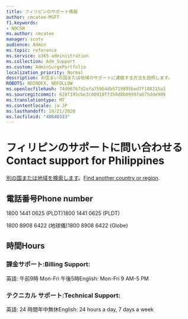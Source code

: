 ```yaml
---
title: フィリピンのサポート情報
author: cmcatee-MSFT
f1.keywords:
- NOCSH
ms.author: cmcatee
manager: scotv
audience: Admin
ms.topic: reference
ms.service: o365-administration
ms.collection: Adm_Support
ms.custom: AdminSurgePortfolio
localization_priority: Normal
description: お住まいの国または地域のサポートに連絡する方法を説明します。
ROBOTS: NOINDEX, NOFOLLOW
ms.openlocfilehash: 74d06767d2afa759b4db5719895bed7f108215a3
ms.sourcegitcommit: 628f195cbe3c00910f7350d8b09997a675dde989
ms.translationtype: MT
ms.contentlocale: ja-JP
ms.lasthandoff: 10/21/2020
ms.locfileid: "48640333"
---
```

# <a name="contact-support-for-philippines"></a><span data-ttu-id="43a77-103">フィリピンのサポートに問い合わせる</span><span class="sxs-lookup"><span data-stu-id="43a77-103">Contact support for Philippines</span></span>

<span data-ttu-id="43a77-104">[別の国または地域を検索します](../contact-support-for-business-products.md)。</span><span class="sxs-lookup"><span data-stu-id="43a77-104">[Find another country or region](../contact-support-for-business-products.md).</span></span>

## <a name="phone-number"></a><span data-ttu-id="43a77-105">電話番号</span><span class="sxs-lookup"><span data-stu-id="43a77-105">Phone number</span></span>
<span data-ttu-id="43a77-106">1800 1441 0625 (PLDT)</span><span class="sxs-lookup"><span data-stu-id="43a77-106">1800 1441 0625 (PLDT)</span></span>

<span data-ttu-id="43a77-107">1800 8908 6422 (地球儀)</span><span class="sxs-lookup"><span data-stu-id="43a77-107">1800 8908 6422 (Globe)</span></span>

## <a name="hours"></a><span data-ttu-id="43a77-108">時間</span><span class="sxs-lookup"><span data-stu-id="43a77-108">Hours</span></span>
### <a name="billing-support"></a><span data-ttu-id="43a77-109">課金サポート:</span><span class="sxs-lookup"><span data-stu-id="43a77-109">Billing Support:</span></span>

<span data-ttu-id="43a77-110">英語: 午前9時 Mon-Fri 午後5時</span><span class="sxs-lookup"><span data-stu-id="43a77-110">English: Mon-Fri 9 AM-5 PM</span></span>

### <a name="technical-support"></a><span data-ttu-id="43a77-111">テクニカル サポート:</span><span class="sxs-lookup"><span data-stu-id="43a77-111">Technical Support:</span></span>

<span data-ttu-id="43a77-112">英語: 24 時間年中無休</span><span class="sxs-lookup"><span data-stu-id="43a77-112">English: 24 hours a day, 7 days a week</span></span>
